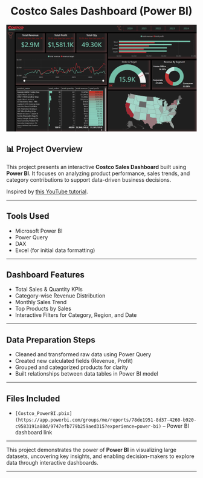 <h1 align="center">Costco Sales Dashboard (Power BI)</h1>

<p align="center">
  <img src="https://github.com/halyna2300/Costco-Sales-Power-BI-Dashboard/raw/main/Coffee%20Sales%20PB.png" alt="Costco Power BI Dashboard" width="800"/>
</p>

## 📊 Project Overview

This project presents an interactive **Costco Sales Dashboard** built using **Power BI**. It focuses on analyzing product performance, sales trends, and category contributions to support data-driven business decisions.

Inspired by [this YouTube tutorial](https://youtu.be/iA1Ciu9vGHw?si=5jSzD85ewUhrZ-6y).

---

## Tools Used
- Microsoft Power BI
- Power Query
- DAX
- Excel (for initial data formatting)

---

##  Dashboard Features
- Total Sales & Quantity KPIs
- Category-wise Revenue Distribution
- Monthly Sales Trend
- Top Products by Sales
- Interactive Filters for Category, Region, and Date

---

##  Data Preparation Steps
- Cleaned and transformed raw data using Power Query
- Created new calculated fields (Revenue, Profit)
- Grouped and categorized products for clarity
- Built relationships between data tables in Power BI model

---

##  Files Included
- `[Costco_PowerBI.pbix](https://app.powerbi.com/groups/me/reports/78de1951-8d37-4260-b920-c9583191a88d/9747efb779b259aed315?experience=power-bi)` – Power BI dashboard link

---


This project demonstrates the power of **Power BI** in visualizing large datasets, uncovering key insights, and enabling decision-makers to explore data through interactive dashboards.

---
